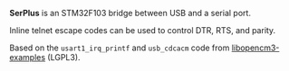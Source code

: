 **SerPlus** is an STM32F103 bridge between USB and a serial port.

Inline telnet escape codes can be used to control DTR, RTS, and parity.

Based on the `usart1_irq_printf` and `usb_cdcacm` code from [libopencm3-examples][EX] (LGPL3).

   [EX]: https://github.com/libopencm3/libopencm3-examples/tree/master/examples/stm32/f1/stm32-h103

